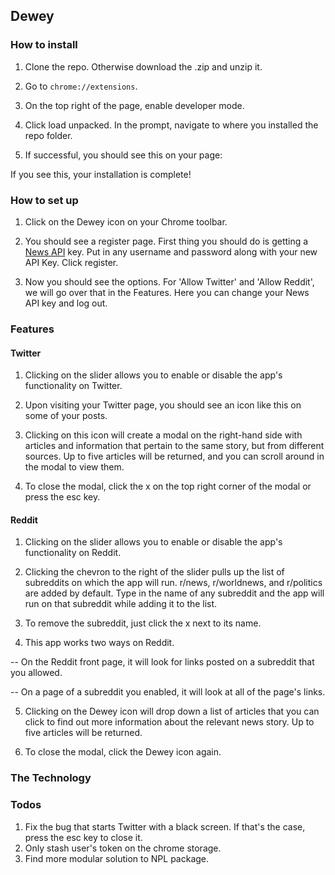 ## Dewey
### How to install
1. Clone the repo. Otherwise download the .zip and unzip it.

2. Go to ```chrome://extensions```. 

3. On the top right of the page, enable developer mode. 

4. Click load unpacked. In the prompt, navigate to where you installed the repo folder. 

5. If successful, you should see this on your page:

If you see this, your installation is complete! 

### How to set up
1. Click on the Dewey icon on your Chrome toolbar. 

2. You should see a register page. First thing you should do is getting a [News API](https://newsapi.org/) key. Put in any username
and password along with your new API Key. Click register. 

3. Now you should see the options. For 'Allow Twitter' and 'Allow Reddit', we will go over that in the Features.
Here you can change your News API key and log out. 

### Features

#### Twitter
1. Clicking on the slider allows you to enable or disable the app's functionality on Twitter. 

2. Upon visiting your Twitter page, you should see an icon like this on some of your posts. 

3. Clicking on this icon will create a modal on the right-hand side with articles and information that pertain to the same story,
   but from different sources. Up to five articles will be returned, and you can scroll around in the modal to view them. 
   
4. To close the modal, click the x on the top right corner of the modal or press the esc key. 

#### Reddit
1. Clicking on the slider allows you to enable or disable the app's functionality on Reddit. 

2. Clicking the chevron to the right of the slider pulls up the list of subreddits on which the app will run. 
   r/news, r/worldnews, and r/politics are added by default. 
   Type in the name of any subreddit and the app will run on that subreddit while adding it to the list. 
   
3. To remove the subreddit, just click the x next to its name. 

4. This app works two ways on Reddit.

-- On the Reddit front page, it will look for links posted on a subreddit that you allowed. 

-- On a page of a subreddit you enabled, it will look at all of the page's links.

5. Clicking on the Dewey icon will drop down a list of articles that you can click to find out more information about the relevant
   news story. Up to five articles will be returned. 
   
6. To close the modal, click the Dewey icon again. 

### The Technology

### Todos
1. Fix the bug that starts Twitter with a black screen. If that's the case, press the esc key to close it. 
2. Only stash user's token on the chrome storage. 
3. Find more modular solution to NPL package. 
